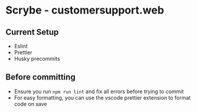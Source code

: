 # Scrybe - customersupport.web

## Current Setup

- Eslint
- Prettier
- Husky precommits

## Before committing

- Ensure you run `npm run lint` and fix all errors before trying to commit
- For easy formatting, you can use the vscode prettier extension to format code on save
